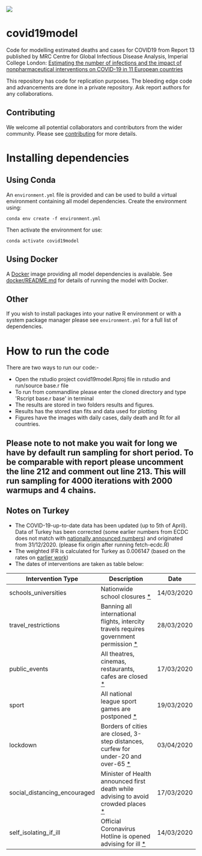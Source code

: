 ![](https://github.com/ImperialCollegeLondon/covid19model/workflows/CI/badge.svg)

# covid19model
Code for modelling estimated deaths and cases for COVID19 from Report 13 published by MRC Centre for Global Infectious Disease Analysis, Imperial College London: [Estimating the number of infections and the impact of nonpharmaceutical interventions on COVID-19 in 11 European countries](https://www.imperial.ac.uk/mrc-global-infectious-disease-analysis/covid-19/report-13-europe-npi-impact/) 

This repository has code for replication purposes. The bleeding edge code and advancements are done in a private repository. Ask report authors for any collaborations. 

## Contributing

We welcome all potential collaborators and contributors from the wider community. Please see [contributing](contributing.md) for more details.

# Installing dependencies

## Using Conda

An `environment.yml` file is provided and can be used to build a virtual
environment containing all model dependencies. Create the environment using:
```
conda env create -f environment.yml
```

Then activate the environment for use:
```
conda activate covid19model
```

## Using Docker

A [Docker][] image providing all model dependencies is available. See
[docker/README.md](docker/) for details of running the model with Docker.

[Docker]: https://www.docker.com/

## Other

If you wish to install packages into your native R environment or with a system
package manager please see `environment.yml` for a full list of dependencies.

# How to run the code

There are two ways to run our code:-
* Open the rstudio project covid19model.Rproj file in rstudio and run/source base.r file
* To run from commandline please enter the cloned directory and type 'Rscript base.r base' in terminal
* The results are stored in two folders results and figures.
* Results has the stored stan fits and data used for plotting
* Figures have the images with daily cases, daily death and Rt for all countries.

## Please note to not make you wait for long we have by default run sampling for short period. To be comparable with report please uncomment the line 212 and comment out line 213. This will run sampling for 4000 iterations with 2000 warmups and 4 chains.


## Notes on Turkey

- The COVID-19-up-to-date data has been updated (up to 5th of April). Data of Turkey has been corrected (some earlier numbers from ECDC does not match with [nationally announced numbers](https://covid19.saglik.gov.tr/)) and originated from 31/12/2020. (please fix origin after running fetch-ecdc.R)
- The weighted IFR is calculated for Turkey as 0.006147 (based on the rates on [earlier work](https://www.imperial.ac.uk/media/imperial-college/medicine/mrc-gida/2020-03-16-COVID19-Report-9.pdf))
- The dates of interventions are taken as table below:

|Intervention Type|Description|Date|
|------------|-----------|----|
|schools_universities|Nationwide school closures [*](https://www.trthaber.com/haber/gundem/16-mart-itibariyla-okullar-bir-hafta-tatil-edilecek-466679.html)|14/03/2020|
|travel_restrictions|Banning all international flights, intercity travels requires government permission [*](https://www.trthaber.com/haber/gundem/cumhurbaskani-erdogan-yeni-tedbirleri-acikladi-470824.html)|28/03/2020|
|public_events|All theatres, cinemas, restaurants, cafes are closed [*](https://www.trthaber.com/haber/gundem/icisleri-bakanligindan-81-ile-ek-genelge-koronavirus-tedbirleri-genisliyor-467561.html)|17/03/2020|  
|sport|All national league sport games are postponed [*](https://www.trthaber.com/haber/spor/sporda-koronavirus-toplantisi-468423.html)|19/03/2020|
|lockdown|Borders of cities are closed, 3-step distances, curfew for under-20 and over-65 [*](https://www.trthaber.com/haber/gundem/cumhurbaskani-erdogan-30-buyuksehir-arac-giris-cikisina-kapatilacak-472859.html)|03/04/2020|  
|social_distancing_encouraged|Minister of Health announced first death while advising to avoid crowded places [*](https://www.trthaber.com/haber/gundem/turkiyede-koronavirus-kaynakli-ilk-olum-467942.html)|17/03/2020|
|self_isolating_if_ill|Official Coronavirus Hotline is opened advising for ill [*](https://www.trthaber.com/haber/turkiye/korona-danisma-hatti-hizmet-vermeye-basladi-467012.html)|14/03/2020|
